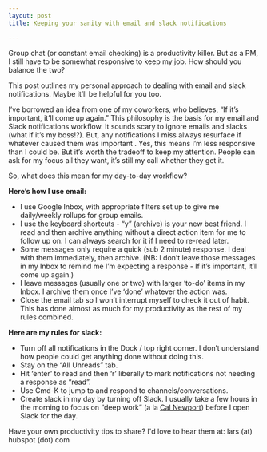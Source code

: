 ```yaml
---
layout: post
title: Keeping your sanity with email and slack notifications

---
```


Group chat (or constant email checking) is a productivity killer. But as a PM, I still have to be somewhat responsive to keep my job. How should you balance the two?

This post outlines my personal approach to dealing with email and slack notifications. Maybe it’ll be helpful for you too.

I’ve borrowed an idea from one of my coworkers, who believes, “If it’s important, it’ll come up again.” This philosophy is the basis for my email and Slack notifications workflow. It sounds scary to ignore emails and slacks (what if it’s my boss!?). But, any notifications I  miss always resurface if whatever caused them was important . Yes, this means I’m less responsive than I could be. But it’s worth the tradeoff to keep my attention. People can ask for my focus all they want, it’s still my call whether they get it.

So, what does this mean for my day-to-day workflow?

**Here’s how I use email:** 
- I use Google Inbox, with appropriate filters set up to give me daily/weekly rollups for group emails.
- I use the keyboard shortcuts - “y” (archive) is your new best friend. I read and then archive anything without a direct action item for me to follow up on. I can always search for it if I need to re-read later.
- Some messages only require a quick (sub 2 minute) response. I deal with them immediately, then archive. (NB: I don’t leave those messages in my Inbox to remind me I’m expecting a response - If it’s important, it’ll come up again.)
- I leave messages (usually one or two) with larger ‘to-do’ items in my Inbox. I archive them once I’ve ‘done’ whatever the action was.
- Close the email tab so I won’t interrupt myself to check it out of habit. This has done almost as much for my productivity as the rest of my rules combined.

**Here are my rules for slack:**
- Turn off all notifications in the Dock / top right corner. I don’t understand how people could get anything done without doing this.
- Stay on the “All Unreads” tab.
- Hit ‘enter’ to read and then ‘r’ liberally to mark notifications not needing a response as “read”.
- Use Cmd-K to jump to and respond to channels/conversations.
- Create slack in my day by turning off Slack. I usually take a few hours in the morning to focus on “deep work” (a la [Cal Newport](http://calnewport.com/books/deep-work/)) before I open Slack for the day.

Have your own productivity tips to share? I'd love to hear them at: lars (at) hubspot (dot) com 
